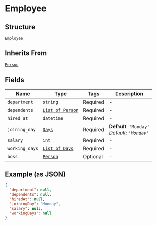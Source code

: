 
# Employee

## Structure

`Employee`

## Inherits From

[`Person`](/doc/models/person.md)

## Fields

| Name | Type | Tags | Description |
|  --- | --- | --- | --- |
| `department` | `string` | Required | - |
| `dependents` | [`List of Person`](/doc/models/person.md) | Required | - |
| `hired_at` | `datetime` | Required | - |
| `joining_day` | [`Days`](/doc/models/days.md) | Required | **Default**: `'Monday'`<br>*Default: `'Monday'`* |
| `salary` | `int` | Required | - |
| `working_days` | [`List of Days`](/doc/models/days.md) | Required | - |
| `boss` | [`Person`](/doc/models/person.md) | Optional | - |

## Example (as JSON)

```json
{
  "department": null,
  "dependents": null,
  "hiredAt": null,
  "joiningDay": "Monday",
  "salary": null,
  "workingDays": null
}
```

